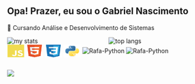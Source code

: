 ## Opa! Prazer, eu sou o Gabriel Nascimento
🧪 Cursando Análise e Desenvolvimento de Sistemas

<img alt="my stats" align="left" width="47%" src="https://github-readme-stats.vercel.app/api?username=ogabrielgsn&show_icons=true&theme=merko"/>
<img alt="top langs" align="left" width="47%" src="https://github-readme-stats.vercel.app/api/top-langs/?username=ogabrielgsn&show_icons=true&theme=merko&layout=compact"/>

<div style="display: inline_block"><br>
  <img align="center" alt="Rafa-Js" height="30" width="40" src="https://raw.githubusercontent.com/devicons/devicon/master/icons/javascript/javascript-plain.svg">
  <img align="center" alt="Rafa-HTML" height="30" width="40" src="https://raw.githubusercontent.com/devicons/devicon/master/icons/html5/html5-original.svg">
  <img align="center" alt="Rafa-CSS" height="30" width="40" src="https://raw.githubusercontent.com/devicons/devicon/master/icons/css3/css3-original.svg">
  <img align="center" alt="Rafa-Python" height="30" width="40" src="https://raw.githubusercontent.com/devicons/devicon/master/icons/python/python-original.svg">
  <img align="center" alt="Rafa-Python" height="30" width="40" src="https://cdn.jsdelivr.net/gh/devicons/devicon@latest/icons/php/php-original.svg">
  <img align="center" alt="Rafa-Python" height="30" width="40" src="https://cdn.jsdelivr.net/gh/devicons/devicon@latest/icons/azuresqldatabase/azuresqldatabase-original.svg" />    
</div>

##

<div> 
  <a href="https://www.linkedin.com/in/gabriel-nascimento-b2787b1a9/" target="_blank"><img src="https://img.shields.io/badge/-LinkedIn-%230077B5?style=for-the-badge&logo=linkedin&logoColor=white" target="_blank"></a> 
</div>

